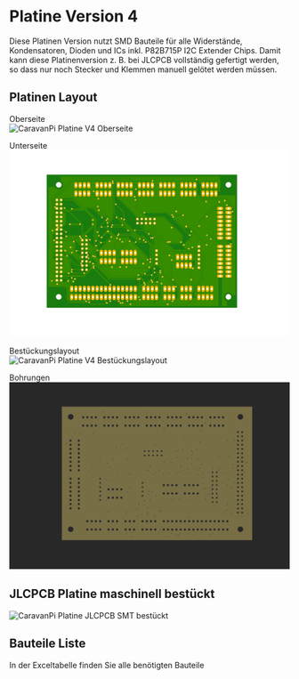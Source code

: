 # Platine Version 4

Diese Platinen Version nutzt SMD Bauteile für alle Widerstände, Kondensatoren, Dioden und ICs inkl. P82B715P I2C Extender Chips. Damit kann diese Platinenversion z. B. bei JLCPCB vollständig gefertigt werden, so dass nur noch Stecker und Klemmen manuell gelötet werden müssen.

## Platinen Layout
Oberseite  
![CaravanPi Platine V4 Oberseite](https://github.com/spitzlbergerj/CaravanPi/raw/master/circuit-board/V4/CaravanPi-Platine-V43-Oberseite.png)  

Unterseite  
![CaravanPi Platine V4 Unterseite](https://github.com/spitzlbergerj/CaravanPi/raw/master/circuit-board/V4/CaravanPi-Platine-V4-Rueckseite.png)  

Bestückungslayout  
![CaravanPi Platine V4 Bestückungslayout](https://github.com/spitzlbergerj/CaravanPi/raw/master/circuit-board/V4/CaravanPi-Platine-V4-Layout.png)  

Bohrungen  
![CaravanPi Platine V4 Bohrungen](https://github.com/spitzlbergerj/CaravanPi/raw/master/circuit-board/V4/CaravanPi-Platine-V4-Bohrungen.png)  


## JLCPCB Platine maschinell bestückt

![CaravanPi Platine JLCPCB SMT bestückt](https://github.com/spitzlbergerj/CaravanPi/raw/master/images/doku/CaravanPi-Platine-V4-JLCPCB1.png)  

## Bauteile Liste
In der Exceltabelle finden Sie alle benötigten Bauteile


